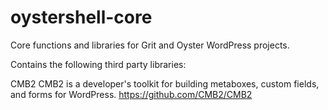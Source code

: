 # oystershell-core
Core functions and libraries for Grit and Oyster WordPress projects.

Contains the following third party libraries:

CMB2
CMB2 is a developer's toolkit for building metaboxes, custom fields, and forms for WordPress.
https://github.com/CMB2/CMB2
